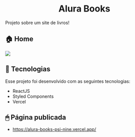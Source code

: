 <h1 align="center">Alura Books </h1>

Projeto sobre um site de livros!
<br>

<p align="center">
  <h2>🏠 Home </h2>
  <img src="https://github.com/matheussantos10/alura-books/assets/82851463/4feb590e-b1c8-49b0-abf4-3144319e006b"/>
</p>

## 🚀 Tecnologias

Esse projeto foi desenvolvido com as seguintes tecnologias:

-   ReactJS
-   Styled Components
-   Vercel

## 🖱 Página publicada

-   https://alura-books-psi-nine.vercel.app/
